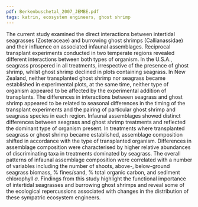 ```yaml
---
pdf: Berkenbuschetal_2007_JEMBE.pdf
tags: katrin, ecosystem engineers, ghost shrimp
---
```

The current study examined the direct interactions between intertidal seagrasses (Zosteraceae) and burrowing ghost shrimps (Callianassidae) and their influence on associated infaunal assemblages. Reciprocal transplant experiments conducted in two temperate regions revealed different interactions between both types of organism. In the U.S.A., seagrass prospered in all treatments, irrespective of the presence of ghost shrimp, whilst ghost shrimp declined in plots containing seagrass. In New Zealand, neither transplanted ghost shrimp nor seagrass became established in experimental plots, at the same time, neither type of organism appeared to be affected by the experimental addition of transplants. The differences in interactions between seagrass and ghost shrimp appeared to be related to seasonal differences in the timing of the transplant experiments and the pairing of particular ghost shrimp and seagrass species in each region. Infaunal assemblages showed distinct differences between seagrass and ghost shrimp treatments and reflected the dominant type of organism present. In treatments where transplanted seagrass or ghost shrimp became established, assemblage composition shifted in accordance with the type of transplanted organism. Differences in assemblage composition were characterised by higher relative abundances of discriminating taxa in treatments dominated by seagrass. The overall patterns of infaunal assemblage composition were correlated with a number of variables including the number of shoots, above-, below-ground seagrass biomass, % fines/sand, % total organic carbon, and sediment chlorophyll *a*. Findings from this study highlight the functional importance of intertidal seagrasses and burrowing ghost shrimps and reveal some of the ecological repercussions associated with changes in the distribution of these sympatric ecosystem engineers.

